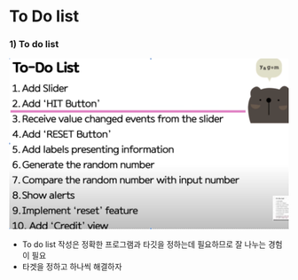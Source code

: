 # To Do list

### 1) To do list

<img src='images/2022-05-08-11-52-03.png' />

- To do list 작성은 정확한 프로그램과 타깃을 정하는데 필요하므로 잘 나누는 경험이 필요
- 타겟을 정하고 하나씩 해결하자
